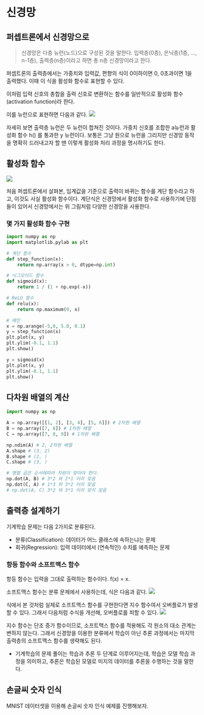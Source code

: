 # 신경망
## 퍼셉트론에서 신경망으로
> 신경망은 다층 뉴런(노드)으로 구성된 것을 말한다.
입력층(0층), 은닉층(1층, ..., n-1층), 출력층(n층)이라고 하면 총 n층 신경망이라고 한다.

퍼셉트론의 출력층에서는 가중치와 입력값, 편향의 식이 0이하이면 0, 0초과이면 1을 출력했다. 이때 이 식을 활성화 함수로 표현할 수 있다.

이처럼 입력 신호의 총합을 출력 신호로 변환하는 함수를 일반적으로 활성화 함수(activation function)라 한다.

이를 뉴런으로 표현하면 다음과 같다.
![](https://images.velog.io/images/megachj/post/3133ddae-19d6-4221-808d-79009de87ad2/unnamed.png)

자세히 보면 출력층 뉴런은 두 뉴런이 합쳐진 것이다. 가중치 신호를 조합한 a뉴런과 활성화 함수 h() 를 통과한 y 뉴런이다. 보통은 그냥 원으로 뉴런을 그리지만 신경망 동작을 명확히 드러내고자 할 땐 이렇게 활성화 처리 과정을 명시하기도 한다.

## 활성화 함수
![](https://images.velog.io/images/megachj/post/48405e53-fd19-4f8d-81b2-916df47553ed/49909393-11c47b80-fec2-11e8-8fcd-d9d54b8b0258.png)

처음 퍼셉트론에서 살펴본, 임계값을 기준으로 출력이 바뀌는 함수를 계단 함수라고 하고, 이것도 사실 활성화 함수이다. 계단식은 신경망에서 활성화 함수로 사용하기에 단점들이 있어서 신경망에서는 위 그림처럼 다양한 신경망을 사용한다.

### 몇 가지 활성화 함수 구현
```python
import numpy as np
import matplotlib.pylab as plt

# 계단 함수
def step_function(x):
	return np.array(x > 0, dtype=np.int)

# 시그모이드 함수
def sigmoid(x):
	return 1 / (1 + np.exp(-x))

# ReLU 함수
def relu(x):
	return np.maximum(0, x)

# 메인
x = np.arange(-5,0, 5.0, 0.1)
y = step_function(x)
plt.plot(x, y)
plt.ylim(-0.1, 1.1)
plt.show()

y = sigmoid(x)
plt.plot(x, y)
plt.ylim(-0.1, 1.1)
plt.show()
```

## 다차원 배열의 계산
```python
import numpy as np

A = np.array([[1, 2], [3, 4], [5, 6]]) # 2차원 배열
B = np.array([7, 8]) # 1차원 배열
C = np.array([7, 8, 9]) # 1차원 배열

np.ndim(A) # 2, 2차원 배열
A.shape # (3, 2)
B.shape # (2, )
C.shape # (3, )

# 행렬 곱은 순서에따라 차원이 맞아야 한다.
np.dot(A, B) # 3*2 와 2*1 이라 맞음
np.dot(C, A) # 1*3 와 3*2 이라 맞음
# np.dot(A, C) 3*2 와 3*1 이라 맞지 않음
```

## 출력층 설계하기
기계학습 문제는 다음 2가지로 분류된다.
* 분류(Classification): 데이터가 어느 클래스에 속하는냐는 문제
* 회귀(Regression): 입력 데이터에서 (연속적인) 수치를 예측하는 문제

### 항등 함수와 소프트맥스 함수
항등 함수는 입력을 그대로 출력하는 함수이다. f(x) = x.

소프트맥스 함수는 분류 문제에서 사용하는데, 식은 다음과 같다.
![](https://images.velog.io/images/megachj/post/7a21465b-f5e4-41a3-aed3-47b152237beb/img.png)

식에서 본 것처럼 실제로 소프트맥스 함수를 구현한다면 지수 함수여서 오버플로가 발생할 수 있다. 그래서 다음처럼 수식을 개선해, 오버플로를 피할 수 있다.
![](https://images.velog.io/images/megachj/post/810b00b3-6805-4adf-9f96-829e1b3f4ee3/Internet_20200301_105641.png)

지수 함수는 단조 증가 함수이므로, 소프트맥스 함수를 적용해도 각 원소의 대소 관계는 변하지 않는다. 그래서 신경망을 이용한 분류에서 학습이 아닌 추론 과정에서는 마지막 출력층의 소프트맥스 함수를 생략해도 된다.
* 기계학습의 문제 풀이는 학습과 추론 두 단계로 이루어지는데, 학습은 모델 학습 과정을 의미하고, 추론은 학습된 모델로 미지의 데이터를 추론을 수행하는 것을 말한다. 

## 손글씨 숫자 인식
MNIST 데이터셋을 이용해 손글씨 숫자 인식 예제를 진행해보자.